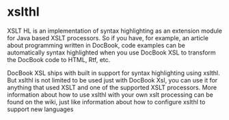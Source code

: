 # xslthl
XSLT HL is an implementation of syntax highlighting as an extension module for Java based XSLT processors. So if you have, for example, an article about programming written in DocBook, code examples can be automatically syntax highlighted when you use DocBook XSL to transform the DocBook code to HTML, Rtf, etc.

DocBook XSL ships with built in support for syntax highlighting using xslthl. But xslthl is not limited to be used just with DocBook Xsl, you can use it for anything that used XSLT and one of the supported XSLT processors. More information about how to use xslthl with your own xslt processing can be found on the wiki, just like information about how to configure xslthl to support new languages
